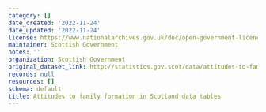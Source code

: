 ```yaml
---
category: []
date_created: '2022-11-24'
date_updated: '2022-11-24'
license: https://www.nationalarchives.gov.uk/doc/open-government-licence/version/3/
maintainer: Scottish Government
notes: ''
organization: Scottish Government
original_dataset_link: http://statistics.gov.scot/data/attitudes-to-family-formation-in-scotland-data-tables
records: null
resources: []
schema: default
title: Attitudes to family formation in Scotland data tables
---
```

